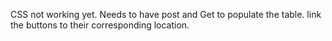 CSS not working yet.
Needs to have post and Get to populate the  table.
link the buttons to their corresponding location.

